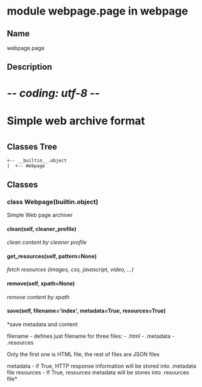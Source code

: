 # module webpage.page in webpage

## Name

webpage.page

## Description

# -*- coding: utf-8 -*-
#
#   Simple web archive format
#

## Classes Tree

```text
+-- __builtin__.object
|  +-- Webpage
```

## Classes

### class **Webpage**(__builtin__.object)
Simple Web page archiver

#### clean(self, cleaner_profile)
*clean content by cleaner profile*


#### get_resources(self, pattern=None)
*fetch resources (images, css, javascript, video, ...)*


#### remove(self, xpath=None)
*remove content by xpath*


#### save(self, filename='index', metadata=True, resources=True)
*save metadata and content

filename - defines just filename for three files: 
    - <filename>.html 
    - <filename>.metadata 
    - <filename>.resources

Only the first one is HTML file, the rest of files are JSON files

metadata - if True, HTTP response information will be stored into .metadata file
resources - If True, resources metadata will be stores into .resources file*


